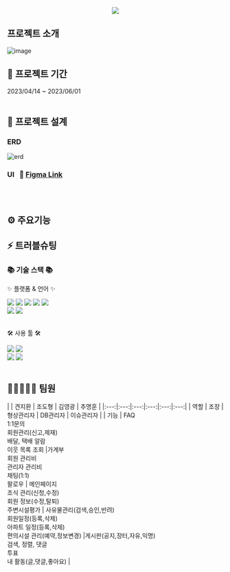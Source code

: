 <div align=center>
	<img src="https://capsule-render.vercel.app/api?type=waving&color=auto&height=200&section=header&text=SkillMarket&fontSize=90" />	
</div>

## 프로젝트 소개
![image](https://github.com/d0-6lue/skillMarket/assets/101509467/2aa608bc-4b04-49e7-aede-a08c4537235e)


## 📅 프로젝트 기간
2023/04/14 ~ 2023/06/01
<br>
<br>
</div>

## 🧱 프로젝트 설계

### ERD
![erd]()

### UI &nbsp; 🔗 [Figma Link](https://www.figma.com/file/D0hjJdEttwORbS5kUlh1iP/%EC%8A%A4%ED%82%AC%EB%A7%88%EC%BC%93?node-id=0%3A1&mode=dev)
<br>
<br>

## ⚙ 주요기능

## ⚡ 트러블슈팅
<div align=left>
	<h3>📚 기술 스택 📚</h3>
	<p>✨ 플랫폼 & 언어 ✨</p>
</div>
<div align="left">
	<img src="https://img.shields.io/badge/Java-007396?style=flat&logo=Conda-Forge&logoColor=white" />
	<img src="https://img.shields.io/badge/HTML5-E34F26?style=flat&logo=HTML5&logoColor=white" />
	<img src="https://img.shields.io/badge/CSS3-1572B6?style=flat&logo=CSS3&logoColor=white" />
	<img src="https://img.shields.io/badge/JavaScript-F7DF1E?style=flat&logo=JavaScript&logoColor=white" />
	<img src="https://img.shields.io/badge/jQuery-0769AD?style=flat&logo=jQuery&logoColor=white" />
	<br>
	<img src="https://img.shields.io/badge/Bootstrap-7952B3?style=flat&logo=Bootstrap&logoColor=white" />
	<img src="https://img.shields.io/badge/Oracle%20SQL-F80000?style=flat&logo=Oracle&logoColor=white" />
	<br>
</div>
<br>
<div align=left>
	<p>🛠 사용 툴 🛠</p>
</div>
<div align=left>
	<img src="https://img.shields.io/badge/Eclipse%20IDE-2C2255?style=flat&logo=EclipseIDE&logoColor=white" />
	<img src="https://img.shields.io/badge/Visual%20Studio%20Code-007ACC?style=flat&logo=VisualStudioCode&logoColor=white" />
	<br>
	<img src="https://img.shields.io/badge/Tomcat-F8DC75?style=flat&logo=ApacheTomcat&logoColor=white" />
	<img src="https://img.shields.io/badge/GitHub-181717?style=flat&logo=GitHub&logoColor=white" />
  <br>
  <br>

## 🚀👩‍🚀👨‍🚀 팀원
|   | 견지환  | 조도형  | 김영광  | 추명훈  |
|:---:|:---:|:---:|:---:|:---:|:---:|
| 역할 | 조장  | 형상관리자  | DB관리자  | 이슈관리자  |
| 기능 | FAQ <br> 1:1문의 <br> 회원관리(신고,제재) <br> 배달, 택배 알람 <br> 이웃 목록 조회 |가계부 <br> 회원 관리비 <br> 관리자 관리비<br> 채팅(1:1) <br> 팔로우  | 메인페이지 <br> 조식 관리(신청,수정) <br> 회원 정보(수정,탈퇴) <br> 주변시설평가 | 사유물관리(검색,승인,반려) <br> 회원일정(등록,삭제) <br> 아파트 일정(등록,삭제)<br> 편의시설 관리(예약,정보변경)  |게시판(공지,장터,자유,익명) <br> 검색, 정렬, 댓글 <br> 투표 <br> 내 활동(글,댓글,좋아요)  | 
